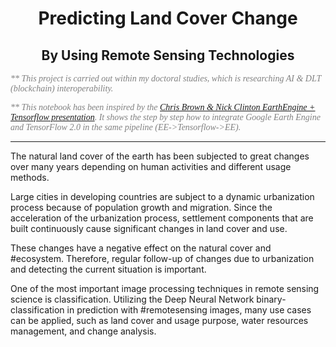 <center>
<h1><b>Predicting Land Cover Change</b></h1>
<h2>By Using Remote Sensing Technologies</h2>
</center>
<p><font face="cambria" color="gray"><i>** This project is carried out within my doctoral studies, which is researching AI & DLT (blockchain) interoperability.</i></font></p>

<font face="cambria" color="gray"><i>** This notebook has been inspired by the [Chris Brown & Nick Clinton EarthEngine + Tensorflow presentation](https://www.youtube.com/watch?v=w-1xfF0IaeU). It shows the step by step how to integrate Google Earth Engine and TensorFlow 2.0 in the same pipeline (EE->Tensorflow->EE).</i></font>
<hr>

The natural land cover of the earth has been subjected to great changes over many years depending on human activities and different usage methods.

Large cities in developing countries are subject to a dynamic urbanization process because of population growth and migration. Since the acceleration of the urbanization process, settlement components that are built continuously cause significant changes in land cover and use.

These changes have a negative effect on the natural cover and #ecosystem. Therefore, regular follow-up of changes due to urbanization and detecting the current situation is important.

One of the most important image processing techniques in remote sensing science is classification. Utilizing the Deep Neural Network binary-classification in prediction with #remotesensing images, many use cases can be applied, such as land cover and usage purpose, water resources management, and change analysis.
